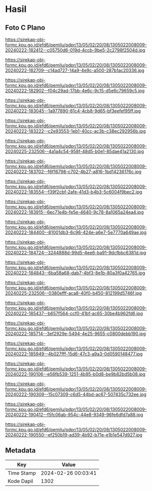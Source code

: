 # Hasil

## Foto C Plano

https://sirekap-obj-formc.kpu.go.id/efd6/pemilu/pdpr/13/05/02/20/08/1305022008009-20240222-182412--c05750d6-019d-4ccb-9be5-2c2798f2504d.jpg

https://sirekap-obj-formc.kpu.go.id/efd6/pemilu/pdpr/13/05/02/20/08/1305022008009-20240222-182709--c14ad727-14a9-4e9c-a500-287b1ac20336.jpg

https://sirekap-obj-formc.kpu.go.id/efd6/pemilu/pdpr/13/05/02/20/08/1305022008009-20240222-182902--f04c29ad-17bb-4e6c-9c15-d5e6c79659c5.jpg

https://sirekap-obj-formc.kpu.go.id/efd6/pemilu/pdpr/13/05/02/20/08/1305022008009-20240222-183045--1a977890-61c4-4cb8-9d65-bf3eefef95ff.jpg

https://sirekap-obj-formc.kpu.go.id/efd6/pemilu/pdpr/13/05/02/20/08/1305022008009-20240222-183222--c2e93553-1eb1-40cc-ac3b-c38ec292956b.jpg

https://sirekap-obj-formc.kpu.go.id/efd6/pemilu/pdpr/13/05/02/20/08/1305022008009-20240225-232506--4a1a4c54-958f-48d5-b0e1-85dae41a2130.jpg

https://sirekap-obj-formc.kpu.go.id/efd6/pemilu/pdpr/13/05/02/20/08/1305022008009-20240222-183702--f6f16798-c702-4b27-a816-1bd14236176c.jpg

https://sirekap-obj-formc.kpu.go.id/efd6/pemilu/pdpr/13/05/02/20/08/1305022008009-20240222-183554--f39f2cbf-2afe-41d3-b4b3-5c6004f9bec2.jpg

https://sirekap-obj-formc.kpu.go.id/efd6/pemilu/pdpr/13/05/02/20/08/1305022008009-20240222-183915--6ec71e4b-fe5e-4640-9c78-8a1065a24ea4.jpg

https://sirekap-obj-formc.kpu.go.id/efd6/pemilu/pdpr/13/05/02/20/08/1305022008009-20240222-184400--81001db3-6c96-424e-a6e7-5e7770a649ae.jpg

https://sirekap-obj-formc.kpu.go.id/efd6/pemilu/pdpr/13/05/02/20/08/1305022008009-20240222-184724--3244888d-99d5-4ee6-ba91-9dcfbbc6381d.jpg

https://sirekap-obj-formc.kpu.go.id/efd6/pemilu/pdpr/13/05/02/20/08/1305022008009-20240222-184843--6ba58a68-dab7-4bf3-8e1b-80a3f0a42765.jpg

https://sirekap-obj-formc.kpu.go.id/efd6/pemilu/pdpr/13/05/02/20/08/1305022008009-20240225-232506--0380efff-aca8-40f0-b450-812199d5746f.jpg

https://sirekap-obj-formc.kpu.go.id/efd6/pemilu/pdpr/13/05/02/20/08/1305022008009-20240222-185437--b657f564-ccf0-41bf-ac65-30be4b962fd6.jpg

https://sirekap-obj-formc.kpu.go.id/efd6/pemilu/pdpr/13/05/02/20/08/1305022008009-20240222-185714--3ef2929e-5494-4e25-9655-c0800debb190.jpg

https://sirekap-obj-formc.kpu.go.id/efd6/pemilu/pdpr/13/05/02/20/08/1305022008009-20240222-185949--4b027fff-15d6-47c3-a9a3-0d0590148477.jpg

https://sirekap-obj-formc.kpu.go.id/efd6/pemilu/pdpr/13/05/02/20/08/1305022008009-20240222-190106--e56fb539-1251-4b95-b0d8-be9b82bd5b08.jpg

https://sirekap-obj-formc.kpu.go.id/efd6/pemilu/pdpr/13/05/02/20/08/1305022008009-20240222-190309--15c07309-c6d5-44bd-ac67-507435c732ee.jpg

https://sirekap-obj-formc.kpu.go.id/efd6/pemilu/pdpr/13/05/02/20/08/1305022008009-20240222-190412--f5fc06ab-954c-44e8-9349-96fe6dfd7a88.jpg

https://sirekap-obj-formc.kpu.go.id/efd6/pemilu/pdpr/13/05/02/20/08/1305022008009-20240222-190550--ef250b19-ad39-4b92-b71e-e1b1e547d927.jpg


## Metadata

| Key        | Value               |
| ---------- | ------------------- |
| Time Stamp | 2024-02-26 00:03:41 |
| Kode Dapil | 1302                |




